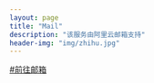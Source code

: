 ```yaml
---
layout: page
title: "Mail"
description: "该服务由阿里云邮箱支持"
header-img: "img/zhihu.jpg"
---
```

[#前往邮箱](http://mail.computereric.xyz/)
